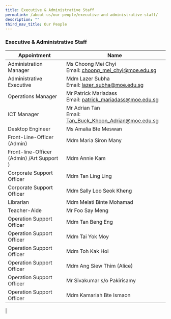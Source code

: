 ```yaml
---
title: Executive & Administrative Staff
permalink: /about-us/our-people/executive-and-administrative-staff/
description: ""
third_nav_title: Our People
---
```

### **Executive & Administrative Staff**

| Appointment | Name |
|---|---|
|  Administration Manager |  Ms Choong Mei Chyi<br>Email: [choong_mei_chyi@moe.edu.sg](mailto:choong_mei_chyi@moe.edu.sg) |
|  Administrative Executive |  Mdm Lazer Subha<br>Email: [lazer_subha@moe.edu.sg](mailto:lazer_subha@moe.edu.sg) |
|  Operations Manager |  Mr Patrick Mariadass<br>Email: [patrick_mariadass@moe.edu.sg](mailto:patrick_mariadass@moe.edu.sg) |
|  ICT Manager |  Mr Adrian Tan <br>Email: [Tan_Buck_Khoon_Adrian@moe.edu.sg](mailto:Tan_Buck_Khoon_Adrian@moe.edu.sg) |
|  Desktop Engineer |  Ms Amalia Bte Meswan |
|  Front-Line-Officer (Admin) |  Mdm Maria Siron Many |
| Front-line-Officer  (Admin)      /Art Support ) |  Mdm Annie Kam |
|  Corporate Support Officer |  Mdm Tan Ling Ling |
|  Corporate Support Officer |  Mdm Sally Loo Seok Kheng |
|  Librarian |  Mdm Melati Binte Mohamad |
|  Teacher-Aide |  Mr Foo Say Meng |
|  Operation Support Officer |  Mdm Tan Beng Eng |
|  Operation Support Officer |  Mdm Tai Yok Moy |
|  Operation Support Officer |  Mdm Toh Kak Hoi |
|  Operation Support Officer |  Mdm Ang Siew Thim (Alice) |
|  Operation Support Officer |  Mr Sivakumar s/o Pakirisamy  |
|  Operation Support Officer |  Mdm Kamariah Bte Ismaon  |
|

